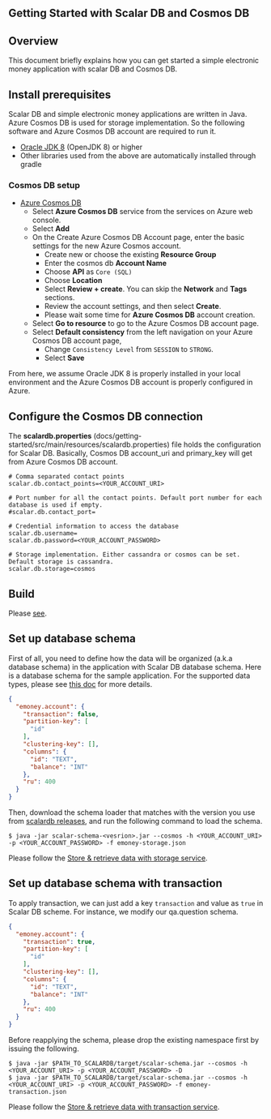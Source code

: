 ## Getting Started with Scalar DB and Cosmos DB

## Overview
This document briefly explains how you can get started a simple electronic money application with scalar DB and Cosmos DB.

## Install prerequisites

Scalar DB and simple electronic money applications are written in Java. Azure Cosmos DB is used for storage implementation. So the following software and Azure Cosmos DB account are required to run it.

* [Oracle JDK 8](https://www.oracle.com/technetwork/java/javase/downloads/jdk8-downloads-2133151.html) (OpenJDK 8) or higher
* Other libraries used from the above are automatically installed through gradle

### Cosmos DB setup

* [Azure Cosmos DB](https://docs.microsoft.com/en-us/azure/cosmos-db/introduction)
    * Select **Azure Cosmos DB** service from the services on Azure web console.
    * Select **Add**
    * On the Create Azure Cosmos DB Account page, enter the basic settings for the new Azure Cosmos account.
        * Create new or choose the existing **Resource Group**
        * Enter the cosmos db **Account Name**
        * Choose **API** as `Core (SQL)`
        * Choose **Location**
        * Select **Review + create**. You can skip the **Network** and **Tags** sections.
        * Review the account settings, and then select **Create**.
        * Please wait some time for **Azure Cosmos DB** account creation.
    * Select **Go to resource** to go to the Azure Cosmos DB account page.
    * Select **Default consistency** from the left navigation on your Azure Cosmos DB account page,
        * Change `Consistency Level` from `SESSION` to `STRONG`.
        * Select **Save**
        
From here, we assume Oracle JDK 8 is properly installed in your local environment and the Azure Cosmos DB account is properly configured in Azure.

## Configure the Cosmos DB connection
    
The **scalardb.properties** (docs/getting-started/src/main/resources/scalardb.properties) file holds the configuration for Scalar DB. Basically, Cosmos DB account_uri and primary_key will get from Azure Cosmos DB account.
    
```
# Comma separated contact points
scalar.db.contact_points=<YOUR_ACCOUNT_URI>

# Port number for all the contact points. Default port number for each database is used if empty.
#scalar.db.contact_port=

# Credential information to access the database
scalar.db.username=
scalar.db.password=<YOUR_ACCOUNT_PASSWORD>

# Storage implementation. Either cassandra or cosmos can be set. Default storage is cassandra.
scalar.db.storage=cosmos
```

## Build

Please [see](getting-started-with-cassandra.md#Build).

## Set up database schema

First of all, you need to define how the data will be organized (a.k.a database schema) in the application with Scalar DB database schema.
Here is a database schema for the sample application. For the supported data types, please see [this doc](schema.md) for more details.

```json
{
  "emoney.account": {
    "transaction": false,
    "partition-key": [
      "id"
    ],
    "clustering-key": [],
    "columns": {
      "id": "TEXT",
      "balance": "INT"
    },
    "ru": 400
  }
}
```

Then, download the schema loader that matches with the version you use from [scalardb releases](https://github.com/scalar-labs/scalardb/releases), and run the following command to load the schema.

```
$ java -jar scalar-schema-<vesrion>.jar --cosmos -h <YOUR_ACCOUNT_URI> -p <YOUR_ACCOUNT_PASSWORD> -f emoney-storage.json
```

Please follow the [Store & retrieve data with storage service](getting-started-with-cassandra.md#store--retrieve-data-with-storage-service).

## Set up database schema with transaction

To apply transaction, we can just add a key `transaction` and value as `true` in Scalar DB scheme. For instance, we modify our qa.question schema.

```json
{
  "emoney.account": {
    "transaction": true,
    "partition-key": [
      "id"
    ],
    "clustering-key": [],
    "columns": {
      "id": "TEXT",
      "balance": "INT"
    },
    "ru": 400
  }
}
```

Before reapplying the schema, please drop the existing namespace first by issuing the following. 

```
$ java -jar $PATH_TO_SCALARDB/target/scalar-schema.jar --cosmos -h <YOUR_ACCOUNT_URI> -p <YOUR_ACCOUNT_PASSWORD> -D
$ java -jar $PATH_TO_SCALARDB/target/scalar-schema.jar --cosmos -h <YOUR_ACCOUNT_URI> -p <YOUR_ACCOUNT_PASSWORD> -f emoney-transaction.json
```

Please follow the [Store & retrieve data with transaction service](getting-started-with-cassandra.md#store--retrieve-data-with-transaction-service).
